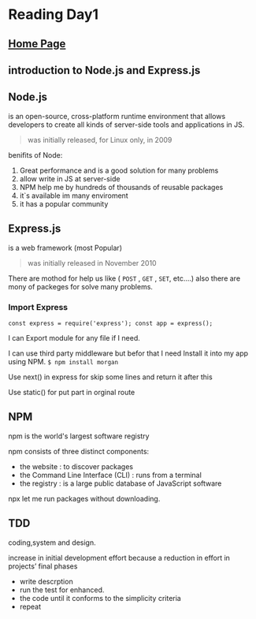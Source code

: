 # Reading Day1

## [Home Page](/README.md) 
## introduction to Node.js and Express.js

## Node.js
 is an open-source, cross-platform runtime environment that allows developers to create all kinds of server-side tools and applications in JS.
 > was initially released, for Linux only, in 2009

 benifits of Node:
 1. Great performance and is a good solution for many problems
 2. allow write in JS at server-side
 3. NPM help me by hundreds of thousands of reusable packages
 4. it`s available im many enviroment
 5. it has a popular community

 ## Express.js
 is a web framework (most Popular)
 >  was initially released in November 2010 

 There are mothod for help us like ( `POST` , `GET` , `SET`,  etc....)
 also there are mony of packeges for solve many problems.

### Import Express
 ` const express = require('express');
const app = express(); `

I can Export module for any file if I need.

I can  use third party middleware but befor that I need Install it into my app using NPM.
`$ npm install morgan`

Use next() in express for skip some lines and return it after this

Use static() for put part in orginal route

## NPM
 npm is the world's largest software registry

npm consists of three distinct components:

- the website : to discover packages
- the Command Line Interface (CLI) : runs from a terminal
- the registry : is a large public database of JavaScript software 

npx let me run packages without downloading.

## TDD 
coding,system and design.

increase in initial development effort because a reduction in effort in projects’ final phases

- write descrption
- run the test for enhanced.
- the code until it conforms to the simplicity criteria
- repeat




